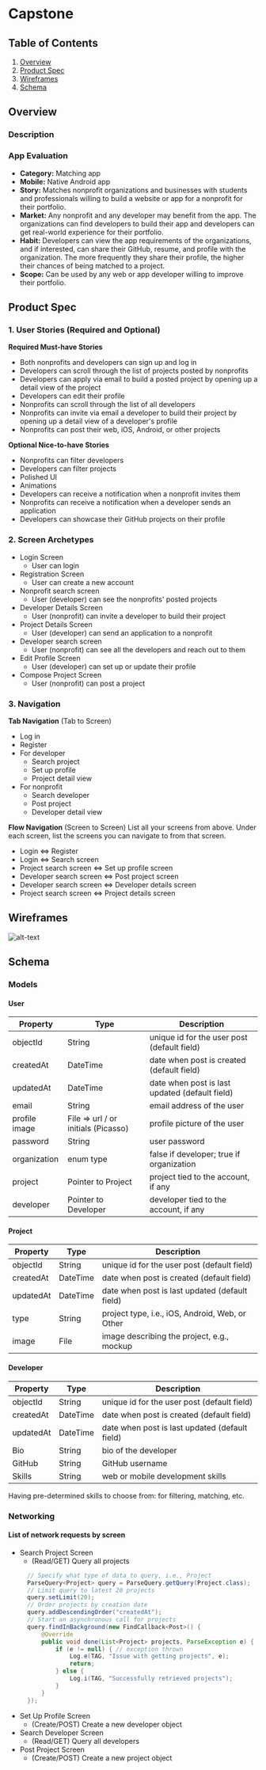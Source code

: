 # Capstone

## Table of Contents
1. [Overview](#Overview)
1. [Product Spec](#Product-Spec)
1. [Wireframes](#Wireframes)
1. [Schema](#Schema)


## Overview
### Description


### App Evaluation
- **Category:** Matching app
- **Mobile:** Native Android app
- **Story:** Matches nonprofit organizations and businesses with students and professionals willing to build a website or app for a nonprofit for their portfolio.
- **Market:** Any nonprofit and any developer may benefit from the app. The organizations can find developers to build their app and developers can get real-world experience for their portfolio. 
- **Habit:** Developers can view the app requirements of the organizations, and if interested, can share their GitHub, resume, and profile with the organization. The more frequently they share their profile, the higher their chances of being matched to a project. 
- **Scope:** Can be used by any web or app developer willing to improve their portfolio.

## Product Spec

### 1. User Stories (Required and Optional)

**Required Must-have Stories**
* Both nonprofits and developers can sign up and log in
* Developers can scroll through the list of projects posted by nonprofits
* Developers can apply via email to build a posted project by opening up a detail view of the project
* Developers can edit their profile 
* Nonprofits can scroll through the list of all developers
* Nonprofits can invite via email a developer to build their project by opening up a detail view of a developer's profile
* Nonprofits can post their web, iOS, Android, or other projects

**Optional Nice-to-have Stories**

* Nonprofits can filter developers
* Developers can filter projects
* Polished UI
* Animations
* Developers can receive a notification when a nonprofit invites them
* Nonprofits can receive a notification when a developer sends an application
* Developers can showcase their GitHub projects on their profile

### 2. Screen Archetypes

* Login Screen
   * User can login
* Registration Screen
   * User can create a new account
 * Nonprofit search screen
   * User (developer) can see the nonprofits' posted projects
 * Developer Details Screen
     * User (nonprofit) can invite a developer to build their project
 * Project Details Screen
     * User (developer) can send an application to a nonprofit
 * Developer search screen
   * User (nonprofit) can see all the developers and reach out to them
 * Edit Profile Screen
   * User (developer) can set up or update their profile
 * Compose Project Screen
   * User (nonprofit) can post a project 




### 3. Navigation

**Tab Navigation** (Tab to Screen)

* Log in
* Register
* For developer
    * Search project
    * Set up profile
    * Project detail view
* For nonprofit
    * Search developer
    * Post project
    * Developer detail view

**Flow Navigation** (Screen to Screen)
List all your screens from above. Under each screen, list the screens you can navigate to from that screen.

* Login <=> Register
* Login <=> Search screen
* Project search screen <=> Set up profile screen
* Developer search screen <=> Post project screen
* Developer search screen <=> Developer details screen
* Project search screen <=> Project details screen



## Wireframes
![alt-text](https://github.com/orhun-kolgeli/Capstone/blob/main/capstone_wireframes.jpg)

## Schema 
### Models
#### User

   | Property      | Type           | Description |
   | ------------- | --------       | ------------|
   | objectId      | String         | unique id for the user post (default field) |
   | createdAt     | DateTime       | date when post is created (default field) |
   | updatedAt     | DateTime       | date when post is last updated (default field) |
   | email         | String         | email address of the user |
   | profile image | File => url / or initials (Picasso) | profile picture of the user |
   | password      | String         | user password |
   | organization  | enum type      | false if developer; true if organization |
   | project       | Pointer to Project | project tied to the account, if any
   | developer     | Pointer to Developer | developer tied to the account, if any
   
   
#### Project

   | Property      | Type           | Description |
   | ------------- | --------       | ------------|
   | objectId      | String         | unique id for the user post (default field) |
   | createdAt     | DateTime       | date when post is created (default field) |
   | updatedAt     | DateTime       | date when post is last updated (default field) |
   | type          | String         | project type, i.e., iOS, Android, Web, or Other |
   | image         | File           | image describing the project, e.g., mockup |

#### Developer

   | Property      | Type           | Description |
   | ------------- | --------       | ------------|
   | objectId      | String         | unique id for the user post (default field) |
   | createdAt     | DateTime       | date when post is created (default field) |
   | updatedAt     | DateTime       | date when post is last updated (default field) |
   | Bio           | String         | bio of the developer |
   | GitHub        | String         | GitHub username |
   | Skills        | String         | web or mobile development skills |
   Having pre-determined skills to choose from: for filtering, matching, etc.
   
   
   
   
### Networking
#### List of network requests by screen
   - Search Project Screen
      - (Read/GET) Query all projects
      ```java
        // Specify what type of data to query, i.e., Project
        ParseQuery<Project> query = ParseQuery.getQuery(Project.class);
        // Limit query to latest 20 projects
        query.setLimit(20);
        // Order projects by creation date
        query.addDescendingOrder("createdAt");
        // Start an asynchronous call for projects
        query.findInBackground(new FindCallback<Post>() {
            @Override
            public void done(List<Project> projects, ParseException e) {
                if (e != null) { // exception thrown
                    Log.e(TAG, "Issue with getting projects", e);
                    return;
                } else {
                    Log.i(TAG, "Successfully retrieved projects");
                }
            }
        });
     ```
   - Set Up Profile Screen
      - (Create/POST) Create a new developer object
   - Search Developer Screen
      - (Read/GET) Query all developers
   - Post Project Screen
      - (Create/POST) Create a new project object
